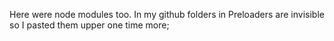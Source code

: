 Here were node modules too. In my github folders in Preloaders are invisible so I pasted them upper one time more;